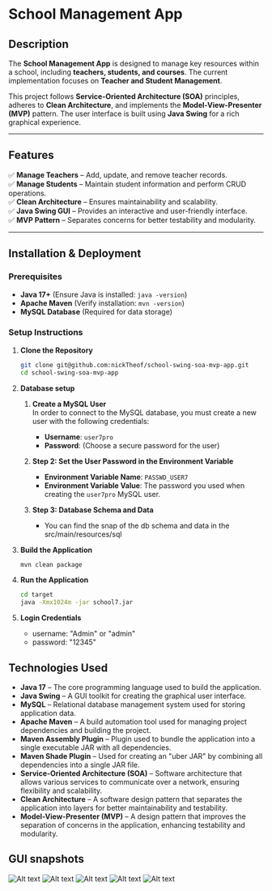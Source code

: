 # **School Management App**

## **Description**

The **School Management App** is designed to manage key resources within a school, including **teachers, students, and courses**. The current implementation focuses on **Teacher and Student Management**.

This project follows **Service-Oriented Architecture (SOA)** principles, adheres to **Clean Architecture**, and implements the **Model-View-Presenter (MVP)** pattern. The user interface is built using **Java Swing** for a rich graphical experience.

---

## **Features**

✅ **Manage Teachers** – Add, update, and remove teacher records.  
✅ **Manage Students** – Maintain student information and perform CRUD operations.  
✅ **Clean Architecture** – Ensures maintainability and scalability.  
✅ **Java Swing GUI** – Provides an interactive and user-friendly interface.  
✅ **MVP Pattern** – Separates concerns for better testability and modularity.

---

## **Installation & Deployment**

### **Prerequisites**

- **Java 17+** (Ensure Java is installed: `java -version`)
- **Apache Maven** (Verify installation: `mvn -version`)
- **MySQL Database** (Required for data storage)

### **Setup Instructions**

1. **Clone the Repository**
   ```sh
   git clone git@github.com:nickTheof/school-swing-soa-mvp-app.git
   cd school-swing-soa-mvp-app
   
2. **Database setup**
   1. **Create a MySQL User**  
      In order to connect to the MySQL database, you must create a new user with the following credentials:

      - **Username**: `user7pro`
      - **Password**: (Choose a secure password for the user)
   2. **Step 2: Set the User Password in the Environment Variable**
      - **Environment Variable Name**: `PASSWD_USER7`
      - **Environment Variable Value**: The password you used when creating the `user7pro` MySQL user.
   
   3. **Step 3: Database Schema and Data**
      - You can find the snap of the db schema and data in the src/main/resources/sql

3. **Build the Application**
   ```sh
   mvn clean package

4. **Run the Application**
   ```sh
   cd target
   java -Xmx1024m -jar school7.jar
   
5. **Login Credentials**
   - username: "Admin" or "admin"
   - password: "12345"


## **Technologies Used**

- **Java 17** – The core programming language used to build the application.
- **Java Swing** – A GUI toolkit for creating the graphical user interface.
- **MySQL** – Relational database management system used for storing application data.
- **Apache Maven** – A build automation tool used for managing project dependencies and building the project.
- **Maven Assembly Plugin** – Plugin used to bundle the application into a single executable JAR with all dependencies.
- **Maven Shade Plugin** – Used for creating an "uber JAR" by combining all dependencies into a single JAR file.
- **Service-Oriented Architecture (SOA)** – Software architecture that allows various services to communicate over a network, ensuring flexibility and scalability.
- **Clean Architecture** – A software design pattern that separates the application into layers for better maintainability and testability.
- **Model-View-Presenter (MVP)** – A design pattern that improves the separation of concerns in the application, enhancing testability and modularity.

## **GUI snapshots**
![Alt text](https://github.com/nickTheof/school-swing-soa-mvp-app/blob/main/git-images/LandingPage.png)
![Alt text](https://github.com/nickTheof/school-swing-soa-mvp-app/blob/main/git-images/LoginPage.png)
![Alt text](https://github.com/nickTheof/school-swing-soa-mvp-app/blob/main/git-images/Dashboard.png)
![Alt text](https://github.com/nickTheof/school-swing-soa-mvp-app/blob/main/git-images/ViewTeachersPage.png)
![Alt text](https://github.com/nickTheof/school-swing-soa-mvp-app/blob/main/git-images/UpdateFormPage.png)
